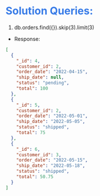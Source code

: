 <h1 style="color:#397ce7">Solution Queries:</h1>

1. db.orders.find({}).skip(3).limit(3)

- Response:

```json
[
  {
    "_id": 4,
    "customer_id": 2,
    "order_date": "2022-04-15",
    "ship_date": null,
    "status": "pending",
    "total": 100
  },
  {
    "_id": 5,
    "customer_id": 2,
    "order_date": "2022-05-01",
    "ship_date": "2022-05-05",
    "status": "shipped",
    "total": 75
  },
  {
    "_id": 6,
    "customer_id": 3,
    "order_date": "2022-05-15",
    "ship_date": "2022-05-18",
    "status": "shipped",
    "total": 50.75
  }
]
```
